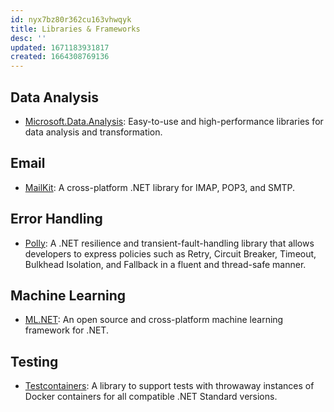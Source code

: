 ```yaml
---
id: nyx7bz80r362cu163vhwqyk
title: Libraries & Frameworks
desc: ''
updated: 1671183931817
created: 1664308769136
---
```


## Data Analysis

- [Microsoft.Data.Analysis](https://www.nuget.org/packages/Microsoft.Data.Analysis): Easy-to-use and high-performance libraries for data analysis and transformation.

## Email

- [MailKit](https://github.com/jstedfast/MailKit): A cross-platform .NET library for IMAP, POP3, and SMTP.

## Error Handling

- [Polly](https://github.com/App-vNext/Polly): A .NET resilience and transient-fault-handling library
that allows developers to express policies such as Retry, Circuit Breaker, Timeout, Bulkhead Isolation, and Fallback in a fluent and thread-safe manner.

## Machine Learning

- [ML.NET](https://github.com/dotnet/machinelearning): An open source and cross-platform machine learning framework for .NET.

## Testing

- [Testcontainers](https://github.com/testcontainers/testcontainers-dotnet): A library to support tests with throwaway instances of Docker containers for all compatible .NET Standard versions.
